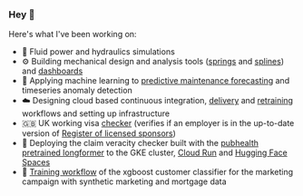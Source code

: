 ### Hey 👋

Here's what I've been working on:
- 🌊 Fluid power and hydraulics simulations
- ⚙️ Building mechanical design and analysis tools ([springs](https://github.com/ivanokhotnikov/springs) and [splines](https://github.com/ivanokhotnikov/splines)) and [dashboards](https://hsu-performance.hydreco.uk/)
- 🤖 Applying machine learning to [predictive maintenance forecasting](https://forecaster.hydreco.uk/) and timeseries anomaly detection
- ☁️ Designing cloud based continuous integration, [delivery](https://raw.githubusercontent.com/ivanokhotnikov/test_rig_serving/master/images/serving.png) and [retraining](https://raw.githubusercontent.com/ivanokhotnikov/test_rig_forecast_training/master/images/training_pipeline.png) workflows and setting up infrastructure
- :uk: UK working visa [checker](https://visa-checker-svlitkrr3q-ew.a.run.app/) (verifies if an employer is in the up-to-date version of [Register of licensed sponsors](https://www.gov.uk/government/publications/register-of-licensed-sponsors-workers))
- 🤗 Deploying the claim veracity checker built with the [pubhealth](https://huggingface.co/datasets/health_fact) [pretrained longformer](https://huggingface.co/nbroad/longformer-base-health-fact) to the GKE cluster, [Cloud Run](https://claim-veracity-k6577d6c5a-ew.a.run.app/) and [Hugging Face Spaces](https://huggingface.co/spaces/ivanokhotnikov/longformer-base-health-fact)
- 🛒 [Training workflow](https://github.com/ivanokhotnikov/customer_classification) of the xgboost customer classifier for the marketing campaign with synthetic marketing and mortgage data
